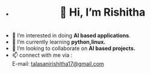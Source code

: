 - <center><h1>👋 Hi, I’m Rishitha </h1></center><br>
- 👀 I’m interested in doing <b>AI based applications</b>.<br>
- 🌱 I’m currently learning <b>python,linux.</b><br>
- 💞️ I’m looking to collaborate on <b>AI based projects.</b><br>
- 📫 connect with me via :<br>E-mail: talasanirishitha17@gmail.com

<!---
Rishitha0917/Rishitha0917 is a ✨ special ✨ repository because its `README.md` (this file) appears on your GitHub profile.
You can click the Preview link to take a look at your changes.
--->
